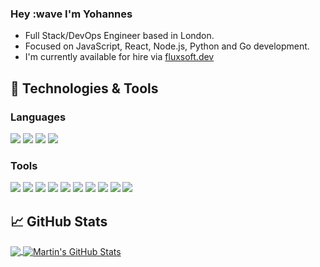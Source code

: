 ### Hey :wave I'm Yohannes 
- Full Stack/DevOps Engineer based in London.
- Focused on JavaScript, React, Node.js, Python and Go development.
- I'm currently available for hire via [fluxsoft.dev](https://fluxsoft.dev)



## 🔧 Technologies & Tools

### Languages 
![](https://img.shields.io/badge/JavaScript-informational?style=for-the-badge&color=1d1f21&logo=javascript)
![](https://img.shields.io/badge/TypeScript-informational?style=for-the-badge&color=1d1f21&logo=typescript)
![](https://img.shields.io/badge/Python-informational?style=for-the-badge&color=1d1f21&logo=python)
![](https://img.shields.io/badge/Golang-informational?style=for-the-badge&color=1d1f21&logo=go)

### Tools
![](https://img.shields.io/badge/OS-informational?style=for-the-badge&color=1d1f21&logo=linux)
![](https://img.shields.io/badge/OS-informational?style=for-the-badge&color=1d1f21&logo=apple)
![](https://img.shields.io/badge/VS_Code-informational?style=for-the-badge&color=1d1f21&logo=visual-studio-code)
![](https://img.shields.io/badge/React-informational?style=for-the-badge&color=1d1f21&logo=react)
![](https://img.shields.io/badge/GraphQL-informational?style=for-the-badge&color=1d1f21&logo=graphql)
![](https://img.shields.io/badge/PostgreSQL-informational?style=for-the-badge&color=1d1f21&logo=postgresql)
![](https://img.shields.io/badge/MySQL-informational?style=for-the-badge&color=1d1f21&logo=mysql)
![](https://img.shields.io/badge/MongoDB-informational?style=for-the-badge&color=1d1f21&logo=mongodb)
![](https://img.shields.io/badge/Docker-informational?style=for-the-badge&color=1d1f21&logo=docker)
![](https://img.shields.io/badge/AWS-informational?style=for-the-badge&color=1d1f21&logo=amazon-web-services)

## &#x1f4c8; GitHub Stats

<a href="https://github.com/MartinHeinz/MartinHeinz">
  <img align="center" src="https://github-readme-stats.vercel.app/api/top-langs/?username=yohannesHL&hide=html,css&title_color=ffffff&text_color=c9cacc&icon_color=2bbc8a&bg_color=1d1f21" />
</a>

<a href="https://github.com/MartinHeinz/MartinHeinz">
  <img align="center" src="https://github-readme-stats.vercel.app/api?username=yohannesHL&show_icons=true&line_height=27&count_private=true&title_color=ffffff&text_color=c9cacc&icon_color=2bbc8a&bg_color=1d1f21" alt="Martin's GitHub Stats" />
</a>
